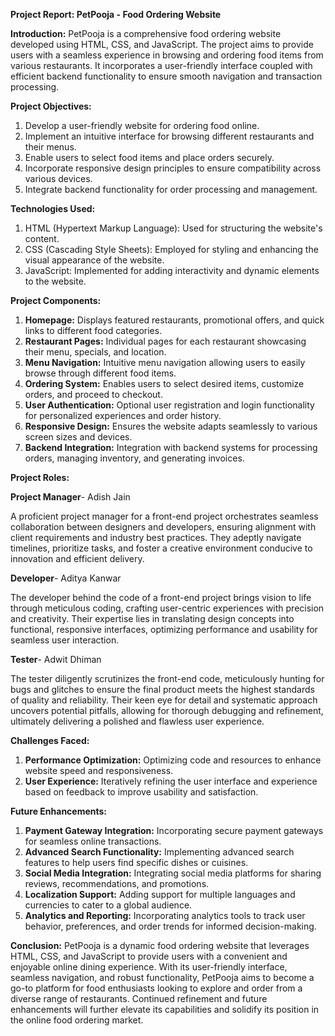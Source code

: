 **Project Report: PetPooja - Food Ordering Website**

**Introduction:**
PetPooja is a comprehensive food ordering website developed using HTML, CSS, and JavaScript. The project aims to provide users with a seamless experience in browsing and ordering food items from various restaurants. It incorporates a user-friendly interface coupled with efficient backend functionality to ensure smooth navigation and transaction processing.

**Project Objectives:**
1. Develop a user-friendly website for ordering food online.
2. Implement an intuitive interface for browsing different restaurants and their menus.
3. Enable users to select food items and place orders securely.
4. Incorporate responsive design principles to ensure compatibility across various devices.
5. Integrate backend functionality for order processing and management.

**Technologies Used:**
1. HTML (Hypertext Markup Language): Used for structuring the website's content.
2. CSS (Cascading Style Sheets): Employed for styling and enhancing the visual appearance of the website.
3. JavaScript: Implemented for adding interactivity and dynamic elements to the website.

**Project Components:**
1. **Homepage:** Displays featured restaurants, promotional offers, and quick links to different food categories.
2. **Restaurant Pages:** Individual pages for each restaurant showcasing their menu, specials, and location.
3. **Menu Navigation:** Intuitive menu navigation allowing users to easily browse through different food items.
4. **Ordering System:** Enables users to select desired items, customize orders, and proceed to checkout.
5. **User Authentication:** Optional user registration and login functionality for personalized experiences and order history.
6. **Responsive Design:** Ensures the website adapts seamlessly to various screen sizes and devices.
7. **Backend Integration:** Integration with backend systems for processing orders, managing inventory, and generating invoices.

**Project Roles:**

**Project Manager**- Adish Jain

A proficient project manager for a front-end project orchestrates seamless collaboration between designers and developers, ensuring alignment with client requirements and industry best practices. They adeptly navigate timelines, prioritize tasks, and foster a creative environment conducive to innovation and efficient delivery.


**Developer**- Aditya Kanwar

The developer behind the code of a front-end project brings vision to life through meticulous coding, crafting user-centric experiences with precision and creativity. Their expertise lies in translating design concepts into functional, responsive interfaces, optimizing performance and usability for seamless user interaction.


**Tester**- Adwit Dhiman

The tester diligently scrutinizes the front-end code, meticulously hunting for bugs and glitches to ensure the final product meets the highest standards of quality and reliability. Their keen eye for detail and systematic approach uncovers potential pitfalls, allowing for thorough debugging and refinement, ultimately delivering a polished and flawless user experience.

**Challenges Faced:**
1. **Performance Optimization:** Optimizing code and resources to enhance website speed and responsiveness.
2. **User Experience:** Iteratively refining the user interface and experience based on feedback to improve usability and satisfaction.

**Future Enhancements:**
1. **Payment Gateway Integration:** Incorporating secure payment gateways for seamless online transactions.
2. **Advanced Search Functionality:** Implementing advanced search features to help users find specific dishes or cuisines.
3. **Social Media Integration:** Integrating social media platforms for sharing reviews, recommendations, and promotions.
4. **Localization Support:** Adding support for multiple languages and currencies to cater to a global audience.
5. **Analytics and Reporting:** Incorporating analytics tools to track user behavior, preferences, and order trends for informed decision-making.

**Conclusion:**
PetPooja is a dynamic food ordering website that leverages HTML, CSS, and JavaScript to provide users with a convenient and enjoyable online dining experience. With its user-friendly interface, seamless navigation, and robust functionality, PetPooja aims to become a go-to platform for food enthusiasts looking to explore and order from a diverse range of restaurants. Continued refinement and future enhancements will further elevate its capabilities and solidify its position in the online food ordering market.
